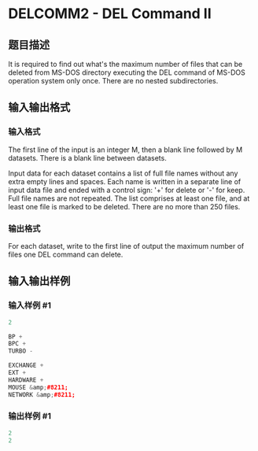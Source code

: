# DELCOMM2 - DEL Command II

## 题目描述

It is required to find out what's the maximum number of files that can be deleted from MS-DOS directory executing the DEL command of MS-DOS operation system only once. There are no nested subdirectories.

## 输入输出格式

### 输入格式

The first line of the input is an integer M, then a blank line followed by M datasets. There is a blank line between datasets.

Input data for each dataset contains a list of full file names without any extra empty lines and spaces. Each name is written in a separate line of input data file and ended with a control sign: '+' for delete or '-' for keep. Full file names are not repeated. The list comprises at least one file, and at least one file is marked to be deleted. There are no more than 250 files.

### 输出格式

 For each dataset, write to the first line of output the maximum number of files one DEL command can delete.

## 输入输出样例

### 输入样例 #1

```cpp
2

BP +
BPC +
TURBO -

EXCHANGE +
EXT +
HARDWARE +
MOUSE &amp;#8211;
NETWORK &amp;#8211;
```


### 输出样例 #1

```cpp
2
2
```


